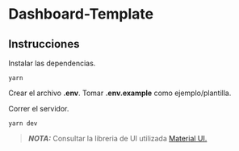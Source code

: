 # Dashboard-Template

## Instrucciones

Instalar las dependencias.

```
yarn
```

Crear el archivo **.env**. Tomar **.env.example** como ejemplo/plantilla.
<br/>

Correr el servidor.

```
yarn dev
```

> **_NOTA:_** Consultar la libreria de UI utilizada [Material UI.](https://mui.com/)

